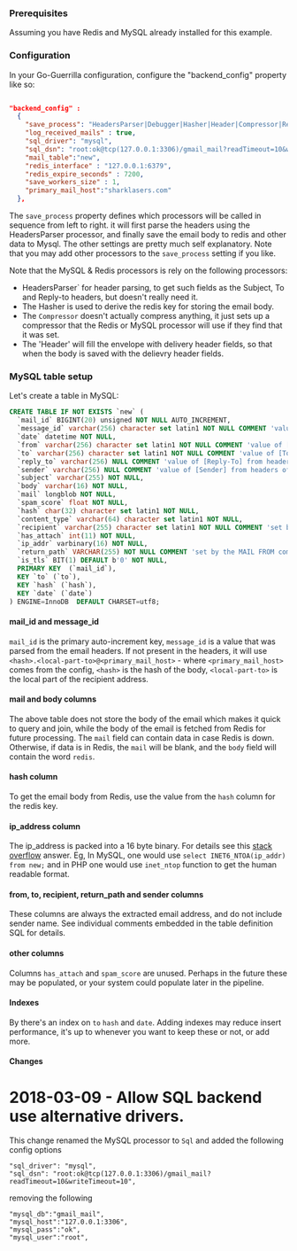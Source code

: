 
### Prerequisites


Assuming you have Redis and MySQL already installed for this example.

### Configuration

In your Go-Guerrilla configuration, configure the "backend_config" property like so:

```json

"backend_config" :
  {
    "save_process": "HeadersParser|Debugger|Hasher|Header|Compressor|Redis|Sql",
    "log_received_mails" : true,
    "sql_driver": "mysql",
    "sql_dsn": "root:ok@tcp(127.0.0.1:3306)/gmail_mail?readTimeout=10&writeTimeout=10",
    "mail_table":"new",
    "redis_interface" : "127.0.0.1:6379",
    "redis_expire_seconds" : 7200,
    "save_workers_size" : 1,
    "primary_mail_host":"sharklasers.com"
  },
```

The `save_process` property defines which processors will be called in sequence from left to right.
it will first parse the headers using the HeadersParser processor, and finally save the email body to redis
and other data to Mysql. The other settings are pretty much self explanatory.
Note that you may add other processors to the `save_process` setting if you like. 

Note that the MySQL & Redis processors is rely on the following processors:

- HeadersParser` for header parsing, to get such fields as the Subject, To and Reply-to headers, but doesn't really need it. 
- The Hasher is used to derive the redis key for storing the email body. 
- The `Compressor` doesn't actually compress anything, it just sets up a compressor that the Redis or MySQL processor will use if they find that it was set.
- The 'Header' will fill the envelope with delivery header fields, so that when the body is saved with the delievry header fields.

### MySQL table setup

Let's create a table in MySQL:

```sql
CREATE TABLE IF NOT EXISTS `new` (
  `mail_id` BIGINT(20) unsigned NOT NULL AUTO_INCREMENT,
  `message_id` varchar(256) character set latin1 NOT NULL COMMENT 'value of [Message-ID] from headers',
  `date` datetime NOT NULL,
  `from` varchar(256) character set latin1 NOT NULL COMMENT 'value of [From] from headers or return_path (MAIL FROM) if no header present',
  `to` varchar(256) character set latin1 NOT NULL COMMENT 'value of [To] from headers or recipient (RCPT TO) if no header present',
  `reply_to` varchar(256) NULL COMMENT 'value of [Reply-To] from headers if present',
  `sender` varchar(256) NULL COMMENT 'value of [Sender] from headers of present',
  `subject` varchar(255) NOT NULL,
  `body` varchar(16) NOT NULL,
  `mail` longblob NOT NULL,
  `spam_score` float NOT NULL,
  `hash` char(32) character set latin1 NOT NULL,
  `content_type` varchar(64) character set latin1 NOT NULL,
  `recipient` varchar(255) character set latin1 NOT NULL COMMENT 'set by the RCPT TO command.',
  `has_attach` int(11) NOT NULL,
  `ip_addr` varbinary(16) NOT NULL,
  `return_path` VARCHAR(255) NOT NULL COMMENT 'set by the MAIL FROM command. Can be empty to indicate a bounce, i.e <>',
  `is_tls` BIT(1) DEFAULT b'0' NOT NULL,
  PRIMARY KEY  (`mail_id`),
  KEY `to` (`to`),
  KEY `hash` (`hash`),
  KEY `date` (`date`)
) ENGINE=InnoDB  DEFAULT CHARSET=utf8;
```

#### mail_id and message_id

`mail_id` is the primary auto-increment key, `message_id` is a value that was parsed from the email headers.
If not present in the headers, it will use `<hash>.<local-part-to>@<primary_mail_host>` - where `<primary_mail_host>`
comes from the config, `<hash>` is the hash of the body, `<local-part-to>` is the local part of the recipient address.


#### mail and body columns

The above table does not store the body of the email which makes it quick
to query and join, while the body of the email is fetched from Redis
for future processing. The `mail` field can contain data in case Redis is down.
Otherwise, if data is in Redis, the `mail` will be blank, and
the `body` field will contain the word `redis`.

#### hash column

To get the email body from Redis, use the value from the `hash` column for the redis key.

#### ip_address column

The ip_address is packed into a 16 byte binary. 
For details see this [stack overflow](http://stackoverflow.com/questions/5133580/which-mysql-datatype-to-use-for-an-ip-address) answer.
Eg, In MySQL, one would use `select INET6_NTOA(ip_addr) from new;` and in PHP one would use `inet_ntop` function to get the human readable format.

#### from, to, recipient, return_path and sender columns

These columns are always the extracted email address, and do not include sender name.
See individual comments embedded in the table definition SQL for details.

#### other columns

Columns `has_attach` and `spam_score` are unused. Perhaps in the future these may be populated,
or your system could populate later in the pipeline. 

#### Indexes

By there's an index on `to` `hash` and `date`. Adding indexes may reduce insert performance, it's up to whenever you want to keep these or not, or add more. 

#### Changes

# 2018-03-09 - Allow SQL backend use alternative drivers.


This change renamed the MySQL processor to `Sql` and added the following config options

```
"sql_driver": "mysql",
"sql_dsn": "root:ok@tcp(127.0.0.1:3306)/gmail_mail?readTimeout=10&writeTimeout=10",
```

removing the following

```
"mysql_db":"gmail_mail",
"mysql_host":"127.0.0.1:3306",
"mysql_pass":"ok",
"mysql_user":"root",
```